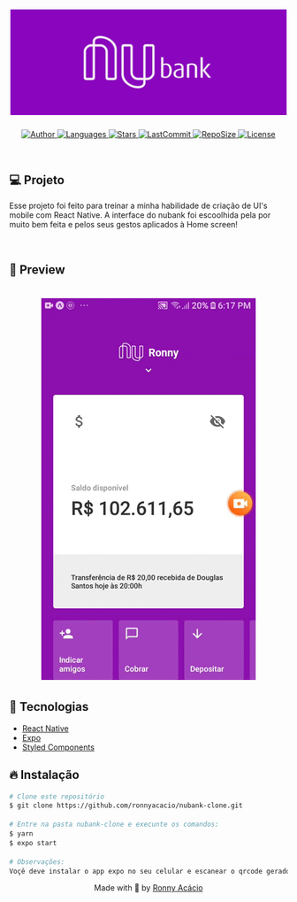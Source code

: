 <h1 align="center">
  <img alt="Clone Nubank" title="#delicinha" src=".github/nubank.jpeg" width="500px" />
  <br/>
</h1>

<p align="center">
  <a href="https://github.com/ronnyacacio">
    <img alt="Author" src="https://img.shields.io/badge/author-ronnyacacio-8B10AE?style=flat-square">
  </a>

  <a href="#">
    <img alt="Languages" src="https://img.shields.io/github/languages/count/ronnyacacio/nubank-clone?color=8B10AE&style=flat-square">
  </a>

  <a href="https://github.com/ronnyacacio/nubank-clone/stargazers">
    <img alt="Stars" src="https://img.shields.io/github/stars/ronnyacacio/nubank-clone?color=8B10AE&style=flat-square">
  </a>

  <a href="https://github.com/ronnyacacio/nubank-clone/commits/master">
    <img alt="LastCommit" src="https://img.shields.io/github/last-commit/ronnyacacio/nubank-clone?color=8B10AE&style=flat-square">
  </a>

  <a href="#">
    <img alt="RepoSize" src="https://img.shields.io/github/repo-size/ronnyacacio/nubank-clone?color=8B10AE&style=flat-square">
  </a>

  <a href="https://github.com/ronnyacacio/nubank-clone/blob/master/LICENSE.md">
    <img alt="License" src="https://img.shields.io/badge/license-MIT-brightgreen?color=8B10AE&style=flat-square">
  </a>
</p>

<br />

## 💻 Projeto

Esse projeto foi feito para treinar a minha habilidade de criação de UI's mobile com React Native. A interface do nubank foi escoolhida pela por muito bem feita e pelos seus gestos aplicados à Home screen!

<br />

## 📱 Preview

<h1 align="center">
    <img src=".github/nubank.gif" />
</h1>

## 🚀 Tecnologias

- [React Native](https://facebook.github.io/react-native/)
- [Expo](https://expo.io/)
- [Styled Components](https://styled-components.com/)

## 🔥 Instalação

```bash
# Clone este repositório
$ git clone https://github.com/ronnyacacio/nubank-clone.git

# Entre na pasta nubank-clone e execunte os comandos:
$ yarn
$ expo start

# Observações:
Voçê deve instalar o app expo no seu celular e escanear o qrcode gerado
```

<p align="center">
  Made with 💜 by <a href="https://www.linkedin.com/in/ronnyacacio/"> Ronny Acácio </a>
</p>
